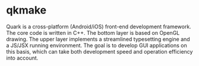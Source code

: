 qkmake
===============

Quark is a cross-platform (Android/iOS) front-end development framework. The core code is written in C++. The bottom layer is based on OpenGL drawing. The upper layer implements a streamlined typesetting engine and a JS/JSX running environment. The goal is to develop GUI applications on this basis, which can take both development speed and operation efficiency into account.
